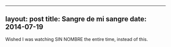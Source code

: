------
layout: post
title: Sangre de mi sangre 
date:  2014-07-19 
-----
 Wished I was watching SIN NOMBRE the entire time, instead of this.
